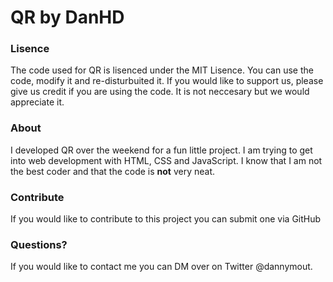 # QR by DanHD

<h3>Lisence</h3>
<p>The code used for QR is lisenced under the MIT Lisence. You can use the code, modify it and re-disturbuited it. If you would 
like to support us, please give us credit if you are using the code. It is not neccesary but we would appreciate it.</p>

<h3>About</h3>
<p>I developed QR over the weekend for a fun little project. I am trying to get into web development with HTML, CSS and
JavaScript. I know that I am not the best coder and that the code is <b>not</b> very neat.</p>

<h3>Contribute</h3>
<p>If you would like to contribute to this project you can submit one via GitHub</p>

<h3>Questions?</h3>
<p>If you would like to contact me you can DM over on Twitter @dannymout.
